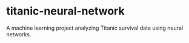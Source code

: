 # titanic-neural-network
A machine learning project analyzing Titanic survival data using neural networks.
